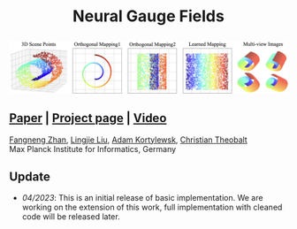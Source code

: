 # <p align=center>**Neural Gauge Fields**</p>
![Teaser](teaser.png)

## [Paper](https://openreview.net/pdf?id=XWkWK2UagFR)  |  [Project page](https://fnzhan.com/neural-gauge-fields/)  | [Video](https://youtu.be/Enak-qXwagg)

<!-- **General Neural Gauge Fields** <br> -->
[Fangneng Zhan](https://fnzhan.com/), [Lingjie Liu](https://lingjie0206.github.io/), [Adam Kortylewsk](https://generativevision.mpi-inf.mpg.de/), [Christian Theobalt](https://people.mpi-inf.mpg.de/~theobalt/) <br>
Max Planck Institute for Informatics, Germany <br>

## Update
- *04/2023*: This is an initial release of basic implementation. We are working on the extension of this work, full implementation with cleaned code will be released later.
